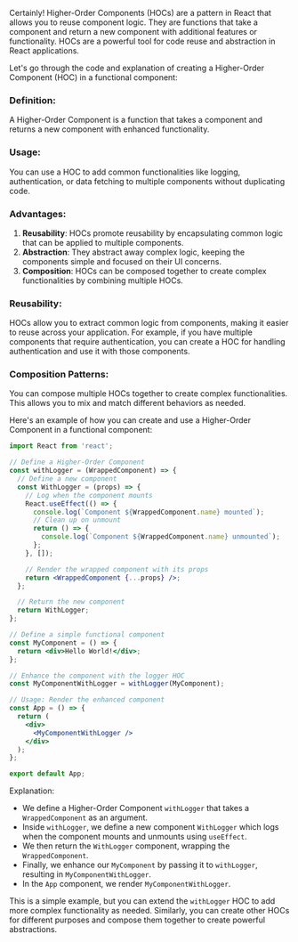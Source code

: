 Certainly! Higher-Order Components (HOCs) are a pattern in React that allows you to reuse component logic. They are functions that take a component and return a new component with additional features or functionality. HOCs are a powerful tool for code reuse and abstraction in React applications.

Let's go through the code and explanation of creating a Higher-Order Component (HOC) in a functional component:

### Definition:
A Higher-Order Component is a function that takes a component and returns a new component with enhanced functionality.

### Usage:
You can use a HOC to add common functionalities like logging, authentication, or data fetching to multiple components without duplicating code.

### Advantages:
1. **Reusability**: HOCs promote reusability by encapsulating common logic that can be applied to multiple components.
2. **Abstraction**: They abstract away complex logic, keeping the components simple and focused on their UI concerns.
3. **Composition**: HOCs can be composed together to create complex functionalities by combining multiple HOCs.

### Reusability:
HOCs allow you to extract common logic from components, making it easier to reuse across your application. For example, if you have multiple components that require authentication, you can create a HOC for handling authentication and use it with those components.

### Composition Patterns:
You can compose multiple HOCs together to create complex functionalities. This allows you to mix and match different behaviors as needed.

Here's an example of how you can create and use a Higher-Order Component in a functional component:

```jsx
import React from 'react';

// Define a Higher-Order Component
const withLogger = (WrappedComponent) => {
  // Define a new component
  const WithLogger = (props) => {
    // Log when the component mounts
    React.useEffect(() => {
      console.log(`Component ${WrappedComponent.name} mounted`);
      // Clean up on unmount
      return () => {
        console.log(`Component ${WrappedComponent.name} unmounted`);
      };
    }, []);

    // Render the wrapped component with its props
    return <WrappedComponent {...props} />;
  };

  // Return the new component
  return WithLogger;
};

// Define a simple functional component
const MyComponent = () => {
  return <div>Hello World!</div>;
};

// Enhance the component with the logger HOC
const MyComponentWithLogger = withLogger(MyComponent);

// Usage: Render the enhanced component
const App = () => {
  return (
    <div>
      <MyComponentWithLogger />
    </div>
  );
};

export default App;
```

Explanation:
- We define a Higher-Order Component `withLogger` that takes a `WrappedComponent` as an argument.
- Inside `withLogger`, we define a new component `WithLogger` which logs when the component mounts and unmounts using `useEffect`.
- We then return the `WithLogger` component, wrapping the `WrappedComponent`.
- Finally, we enhance our `MyComponent` by passing it to `withLogger`, resulting in `MyComponentWithLogger`.
- In the `App` component, we render `MyComponentWithLogger`.

This is a simple example, but you can extend the `withLogger` HOC to add more complex functionality as needed. Similarly, you can create other HOCs for different purposes and compose them together to create powerful abstractions.
